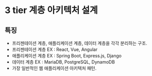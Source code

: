 # 3 tier 계층 아키텍처 설계

## 특징

- 프리젠테이션 계층, 애플리케이션 계층, 데이터 계층을 각각 분리하는 구조.
- 프리젠테이션 계층 EX : React, Vue, Angular
- 애플리케이션 계층 EX : Spring Boot, Express.js, Django
- 데이터 계층 EX : MariaDB, PostgreSQL, DynamoDB
- 가장 일반적인 웹 애플리케이션 아키텍처 패턴.